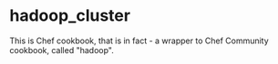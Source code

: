hadoop_cluster
==============

This is Chef cookbook, that is in fact - a wrapper to Chef Community cookbook, called "hadoop". 
